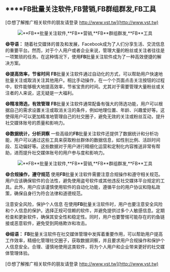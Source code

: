 ## ****FB**批量关注软件,**FB**营销,**FB**群组群发,**FB**工具**

[😍想了解推广相关软件的朋友请登录 http://www.vst.tw](http://www.vst.tw)

 <center><img src="https://vst.tw/MP4/tuiguang/png/5.png" alt="**FB**批量关注软件,**FB**营销,**FB**群组群发,**FB**工具"></center>

**😄导语：**
随着社交媒体的普及和发展，Facebook成为了人们分享生活、交流信息的重要平台。然而，对于个人用户或者企业来说，管理大量的粉丝或关注者往往是一项繁琐的任务。在这种情况下，使用**FB**批量关注软件成为了一种高效便捷的解决方案。

**😄提高效率，节省时间**
**FB**批量关注软件通过自动化的方式，可以帮助用户快速地批量关注或取消关注其他用户。相比手动操作，在一个个页面点击关注按钮的过程中，软件能够极大地提高效率，节省宝贵的时间。尤其对于需要管理大量粉丝或关注者的人来说，这无疑是一大福利。

**😄精准筛选，有效管理**
**FB**批量关注软件通常配备有强大的筛选功能，用户可以根据自己的需求设置关注或取消关注的条件，例如地理位置、年龄、兴趣爱好等。这使得用户可以更加精准地管理自己的社交圈子，避免无效的关注或粉丝互动，提升社交媒体账号的质量和影响力。

**😄数据统计，分析洞察**
一些高级的**FB**批量关注软件还提供了数据统计和分析功能，用户可以通过这些工具来获取粉丝群体的数据信息，如性别比例、活跃时间段、互动偏好等。这些数据对于用户进行精细化运营和定制化内容推送非常有帮助，进而提升社交媒体账号的用户参与度和影响力。

 <center><img src="https://vst.tw/MP4/tuiguang/png/2.png" alt="**FB**批量关注软件,**FB**营销,**FB**群组群发,**FB**工具"></center>

**😄合规操作，遵守规范**
使用**FB**批量关注软件需要注意合规操作和遵守相关规范。用户应该确保软件的合法性，避免使用盗号软件或其他违反社交媒体平台规定的工具。此外，用户应该谨慎使用软件的自动化功能，遵循平台的用户协议和隐私政策，确保自身行为符合法律和道德规范。

注意安全风险，保护个人信息
在使用**FB**批量关注软件时，用户也要注意安全风险和个人信息的保护。选择正规可信赖的软件，并避免提供过多个人敏感信息。定期检查和更新软件，确保其安全性和稳定性。同时，用户也要警惕可能存在的钓鱼链接或恶意软件，避免受到网络欺诈和攻击。

**😄结语：**
**FB**批量关注软件在社交媒体管理中发挥着重要作用，可以帮助用户提高工作效率，精细化管理社交圈子，获取数据洞察，并且要求用户合规操作和保护个人信息安全。合理、谨慎地使用这类软件，将为个人用户和企业带来更好的社交媒体管理体验。

[😍想了解推广相关软件的朋友请登录 http://www.vst.tw](http://www.vst.tw)



